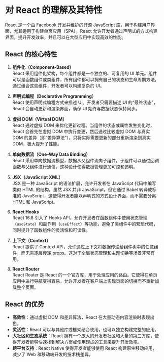 
# 对 React 的理解及其特性

React 是一个由 Facebook 开发并维护的开源 JavaScript 库，用于构建用户界面，尤其适用于构建单页应用（SPA）。React 允许开发者通过声明式的方式构建界面，提升开发效率，并且可以在大型应用中实现高效的性能。

## React 的核心特性

1. **组件化（Component-Based）**  
   React 采用组件化架构，每个组件都是一个独立的、可复用的 UI 单元。组件可以是函数组件或类组件，所有组件都可以拥有自己的状态和生命周期方法。通过组合这些组件，开发者可以构建复杂的 UI。

2. **声明式编程（Declarative Programming）**  
   React 使用声明式编程方式来描述 UI。开发者只需要描述 UI 的“最终状态”，React 会自动更新和渲染界面，确保 UI 始终与数据状态保持同步。

3. **虚拟 DOM（Virtual DOM）**  
   React 通过虚拟 DOM 来优化更新过程。当组件的状态或属性发生变化时，React 会首先在虚拟 DOM 中执行变更，然后通过比较虚拟 DOM 与真实 DOM 的差异（即“差异算法”），只将实际需要更新的部分重新渲染到真实 DOM，极大提升了性能。

4. **单向数据流（One-Way Data Binding）**  
   React 采用单向数据流模型，数据从父组件流向子组件。子组件可以通过回调函数与父组件进行通信，这种设计使得数据管理更加可控和透明。

5. **JSX（JavaScript XML）**  
   JSX 是一种 JavaScript 的语法扩展，允许开发者在 JavaScript 代码中编写类似 HTML 的结构。虽然 JSX 并非 JavaScript，但它通过 Babel 转译成标准的 JavaScript，这使得开发者能以声明式的方式设计界面，而不需要分离 HTML 和 JavaScript。

6. **React Hooks**  
   React 16.8 引入了 Hooks API，允许开发者在函数组件中使用状态管理（`useState`）和副作用（`useEffect`）等功能，避免了类组件中的繁琐代码，同时提升了函数组件的灵活性和可读性。

7. **上下文（Context）**  
   React 提供了 Context API，允许通过上下文将数据传递给组件树中的任意组件，而无需逐层传递 props。这对于全局状态管理和主题切换等场景非常有用。

8. **React Router**  
   React Router 是 React 的一个官方库，用于处理应用的路由。它使得在单页应用中进行导航变得容易，允许开发者在客户端上实现页面的切换而不重新加载整个页面。

## React 的优势

- **高效性**：通过虚拟 DOM 和差异算法，React 在大量动态内容渲染时表现出色。
- **灵活性**：React 可以与其他库或框架结合使用，也可以独立构建完整的应用。
- **大社区和生态系统**：React 拥有一个庞大的开发者社区和大量的第三方库，使得开发者能够快速找到解决方案或使用现成的工具来提升开发效率。
- **跨平台支持**：React Native 使得开发者能够使用 React 构建原生移动应用，减少了 Web 和移动端开发的技术栈差异。
